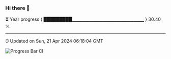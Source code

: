 ### Hi there 👋

⏳ Year progress { █████████▁▁▁▁▁▁▁▁▁▁▁▁▁▁▁▁▁▁▁▁▁ } 30.40 %

---

⏰ Updated on Sun, 21 Apr 2024 06:18:04 GMT

![Progress Bar CI](https://github.com/liununu/liununu/workflows/Progress%20Bar%20CI/badge.svg)
